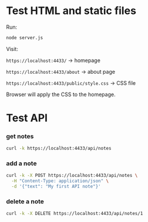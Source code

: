 # Test HTML and static files
Run:

```bash
node server.js
```
Visit:

`https://localhost:4433/` → homepage

`https://localhost:4433/about` → about page

`https://localhost:4433/public/style.css` → CSS file

Browser will apply the CSS to the homepage.

# Test API
### get notes
```bash
curl -k https://localhost:4433/api/notes
```

### add a note
```bash
curl -k -X POST https://localhost:4433/api/notes \
  -H "Content-Type: application/json" \
  -d '{"text": "My first API note"}'
```

### delete a note
```bash
curl -k -X DELETE https://localhost:4433/api/notes/1
```